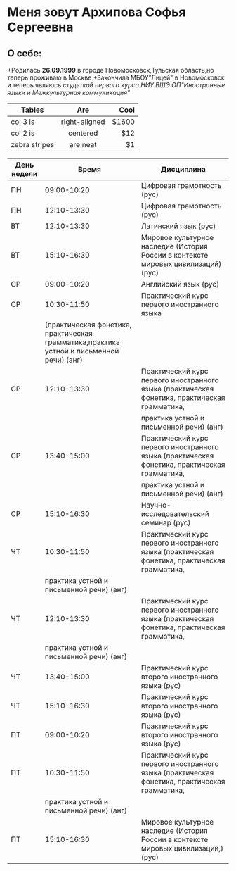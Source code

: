 Меня зовут Архипова Софья Сергеевна
=======================
О себе:
-----------------------
+Родилась **26.09.1999** в городе Новомосковск,Тульская область,но теперь проживаю в Москве
+Закончила МБОУ"Лицей" в Новомосковск и теперь являюсь *студеткой первого курса НИУ ВШЭ ОП"Иностранные языки и Межкультурная коммуникация"*

| Tables        | Are           | Cool  |
| ------------- |:-------------:| -----:|
| col 3 is      | right-aligned | $1600 |
| col 2 is      | centered      |   $12 |
| zebra stripes | are neat      |    $1 |

| День недели    |  Время      |Дисциплина
| -------------  |  --------   |-------------
|       ПН       | 09:00-10:20 | Цифровая грамотность (рус) |
|       ПН       | 12:10-13:30 |Цифровая грамотность (рус)|
|       ВТ       | 12:10-13:30 |Латинский язык (рус)                        |
|       ВТ       | 15:10-16:30 |Мировое культурное наследие (История России в контексте мировых цивилизаций) (рус)
|       СР       | 09:00-10:20 |Английский язык (рус)|
|       СР       | 10:30-11:50 |Практический курс первого иностранного языка 
|                |                (практическая фонетика, практическая грамматика,практика устной и письменной речи) (анг)|
|       СР       | 12:10-13:30 |Практический курс первого иностранного языка (практическая фонетика, практическая грамматика,
|                |             | практика устной и письменной речи) (анг)|
|       СР       | 13:40-15:00 |Практический курс первого иностранного языка (практическая фонетика, практическая грамматика,   
|                |             |  практика устной и письменной речи) (анг)|
|       СР       | 15:10-16:30 |Научно-исследовательский семинар (рус)|
|       ЧТ       | 10:30-11:50 |Практический курс первого иностранного языка (практическая фонетика, практическая грамматика, 
|                |               практика устной и письменной речи) (анг)|
|       ЧТ       | 12:10-13:30 |Практический курс первого иностранного языка (практическая фонетика, практическая грамматика, 
|                |                практика устной и письменной речи) (анг)|
|       ЧТ       | 13:40-15:00 |Практический курс второго иностранного языка (рус)|
|       ЧТ       | 15:10-16:30 |Практический курс второго иностранного языка (рус)|
|       ПТ       | 09:00-10:20 |Практический курс второго иностранного языка (рус)|
|       ПТ       | 10:30-11:50 |Практический курс первого иностранного языка (практическая фонетика, практическая грамматика, 
|                |               практика устной и письменной речи) (анг)|
|       ПТ       | 15:10-16:30 |Мировое культурное наследие (История России в контексте мировых цивилизаций,) (рус)|

